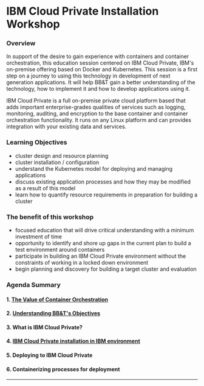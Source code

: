 # IBM Cloud Private Installation Workshop

### **Overview**

In support of the desire to gain experience with containers and container orchestration, this education session centered on IBM Cloud Private, IBM's on-premise offering based on Docker and Kubernetes. This session is a first step on a journey to using this technology in development of next generation applications. It will help BB&T gain a better understanding of the technology, how to implement it and how to develop applications using it.

IBM Cloud Private is a full on-premise private cloud platform based that adds important enterprise-grades qualities of services such as logging, monitoring, auditing, and encryption to the base container and container orchestration functionality. It runs on any Linux platform and can provides integration with your existing data and services.


### **Learning Objectives**

- cluster design and resource planning
- cluster installation / configuration
- understand the Kubernetes model for deploying and managing applications
- discuss existing application processes and how they may be modified as a result of this model
- learn how to quantify resource requirements in preparation for building a cluster

### **The benefit of this workshop**

- focused education that will drive critical understanding with a minimum investment of time
- opportunity to identify and shore up gaps in the current plan to build a test environment around containers
- participate in building an IBM Cloud Private environment without the constraints of working in a locked down environment
- begin planning and discovery for building a target cluster and evaluation

### **Agenda Summary**

#### 1. [The Value of Container Orchestration ](01-why-containers.md)

#### 2. [Understanding BB&T's Objectives](02-target-objectives.md)

#### 3. What is IBM Cloud Private?

#### 4. [IBM Cloud Private installation in IBM environment](04-installing-icp.md)

#### 5. Deploying to IBM Cloud Private

#### 6. Containerizing processes for deployment


----

